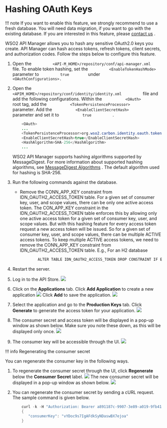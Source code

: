 # Hashing OAuth Keys

!!! note
If you want to enable this feature, we strongly recommend to use a fresh database. You will need data migration, if you want to go with the existing database. If you are interested in this feature, please [contact us](https://wso2.com/contact/) .


WSO2 API Manager allows you to hash any sensitive OAuth2.0 keys you create. API Manager can hash access tokens, refresh tokens, client secrets, and authorization codes. Follow the steps below to configure this feature.

1.  Open the `          <API-M_HOME>/repository/conf/api-manager.xml         ` file. To enable token hashing, set the `          <EnableTokenHashMode>         ` parameter to `          true         ` under `          <OAuthConfigurations>.         `
2.  Open the `          ` `           <APIM_HOME>/repository/conf/identity/identity.xml          ` file and add the following configurations. Within the `           <OAuth>          ` root tag, add the `           <TokenPersistenceProcessor>          ` parameter. Add the `           <EnableClientSecretHash>          ` parameter and set it to `           true          ` .

    ``` java
        <OAuth>
        ...
        <TokenPersistenceProcessor>org.wso2.carbon.identity.oauth.tokenprocessor.HashingPersistenceProcessor</TokenPersistenceProcessor>
        <EnableClientSecretHash>true</EnableClientSecretHash>
        <HashAlgorithm>SHA-256</HashAlgorithm>
        ...
    ```

    WSO2 API Manager supports hashing algorithms supported by MessageDigest. For more information about supported hashing algorithms, see [MessageDigest Algorithms](https://www.google.com/url?q=https://docs.oracle.com/javase/7/docs/technotes/guides/security/StandardNames.html%23MessageDigest&sa=D&ust=1527836916055000) . The default algorithm used for hashing is SHA-256.

3.  Run the following commands against the database.
    -   Remove the CONN\_APP\_KEY constraint from IDN\_OAUTH2\_ACCESS\_TOKEN table.
        For a given set of consumer key, user, and scope values, there can be only one active access token. The CON\_APP\_KEY constraint in the IDN\_OAUTH2\_ACCESS\_TOKEN table enforces this by allowing only one active access token for a given set of consumer key, user, and scope values.
        But with this hashing feature for every access token request a new access token will be issued. So for a given set of consumer key, user, and scope values, there can be multiple ACTIVE access tokens. To keep multiple ACTIVE access tokens, we need to remove the CONN\_APP\_KEY constraint from IDN\_OAUTH2\_ACCESS\_TOKEN table.
        E.g., For an H2 database

        ``` java
                ALTER TABLE IDN_OAUTH2_ACCESS_TOKEN DROP CONSTRAINT IF EXISTS CON_APP_KEY
        ```

4.  Restart the server.
5.  Log in to the API Store.
    ![](attachments/103334938/103334937.png)
6.  Click on the **Applications** tab. Click **Add Application** to create a new application
    ![](attachments/103334938/103334936.png)
    Click **Add** to save the application.
    ![](attachments/103334938/103334935.png)
7.  Select the application and go to the **Production Keys** tab. Click **Generate** to generate the access token for your application.
    ![](attachments/103334938/103334934.png)
8.  The consumer secret and access token will be displayed in a pop-up window as shown below. Make sure you note these down, as this will be displayed only once.
    ![](attachments/103334938/103334933.png)
9.  The consumer key will be accessible through the UI.
    ![](attachments/103334938/103334932.png)

!!! info
Regenerating the consumer secret

You can regenerate the consumer key in the following ways.

1.  To regenerate the consumer secret through the UI, click **Regenerate** below the **Consumer Secret** label.
    ![](attachments/103334938/103334931.png)
    The new consumer secret will be displayed in a pop-up window as shown below. ![](attachments/103334938/103334930.png)
2.  You can regenerate the consumer secret by sending a cURL request. The sample command is given below.

    ``` java
        curl -k -H "Authorization: Bearer a891187c-9907-3e89-a019-9fb41cd4e275" -H "Content-Type: application/json" -X POST -d @data.json "https://localhost:9443/api/am/store/v0.12/applications/regenerate-consumersecret"
        {
           "consumerKey": "vYDoc9s7IgAFdkSyNDaswBX7ejoa"
        }
    ```


